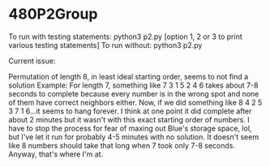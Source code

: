 # 480P2Group

To run with testing statements: python3 p2.py [option 1, 2 or 3 to print various testing statements]
To run without: python3 p2.py

Current issue:

Permutation of length 8, in least ideal starting order, seems to not find a solution
Example: For length 7, something like 7 3 1 5 2 4 6 takes about 7-8 seconds to complete
	 because every number is in the wrong spot and none of them have correct neighbors
	 either.
	 Now, if we did something like 8 4 2 5 3 7 1 6...it seems to hang forever.  I think
	 at one point it did complete after about 2 minutes but it wasn't with this exact
	 starting order of numbers.  I have to stop the process for fear of maxing out Blue's
	 storage space, lol, but I've let it run for probably 4-5 minutes with no solution.
	 It doesn't seem like 8 numbers should take that long when 7 took only 7-8 seconds.
	 Anyway, that's where I'm at.
